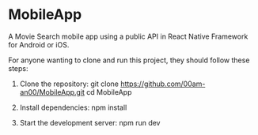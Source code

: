 # MobileApp
A Movie Search mobile app using a public API in React Native Framework for Android or iOS.

For anyone wanting to clone and run this project, they should follow these steps:

1) Clone the repository:
git clone https://github.com/00am-an00/MobileApp.git
cd MobileApp

2) Install dependencies:
npm install

3) Start the development server:
npm run dev
